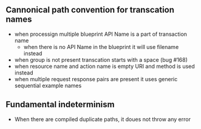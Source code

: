 ## Cannonical path convention for transcation names

- when processign multiple blueprint API Name  is a part of transaction name
  - when there is no API Name in the blueprint it will use filename instead
- when group is not present transcation starts with a space (bug #168)
- when resource name and action name is empty URI and method is used instead
- when multiple request response pairs are present it uses generic sequential example names

## Fundamental indeterminism
- When there are compiled duplicate paths, it doues not throw any error

